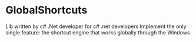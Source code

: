 # GlobalShortcuts
Lib written by c# .Net developer for c# .net developers
Implement the only single feature: the shortcut engine that works globally through the Windows

